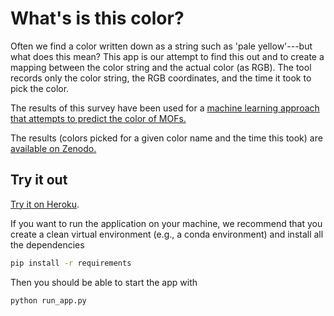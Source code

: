 # What's is this color?

Often we find a color written down as a string such as 'pale yellow'---but what does this mean?
This app is our attempt to find this out and to create a mapping between the color string and the actual color (as RGB). The tool records only the color string, the RGB coordinates, and the time it took to pick the color.

The results of this survey have been used for a [machine learning approach that attempts to predict the color of MOFs.](https://chemrxiv.org/articles/preprint/A_Data-Driven_Perspective_on_the_Colours_of_Metal-Organic_Frameworks/13033217)

The results (colors picked for a given color name and the time this took) are [available on Zenodo.](https://zenodo.org/record/3831845)

## Try it out

[Try it on Heroku](https://colorjeopardy.herokuapp.com/).

If you want to run the application on your machine, we recommend that you create a clean virtual environment (e.g., a conda environment) and install all the dependencies

```bash
pip install -r requirements
```

Then you should be able to start the app with

```bash
python run_app.py
```
